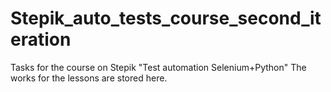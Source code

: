 # Stepik_auto_tests_course_second_iteration
Tasks for the course on Stepik "Test automation Selenium+Python"
The works for the lessons are stored here.
